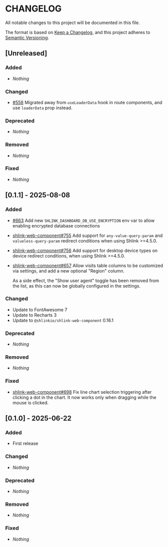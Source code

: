 # CHANGELOG

All notable changes to this project will be documented in this file.

The format is based on [Keep a Changelog](https://keepachangelog.com/en/1.0.0/), and this project adheres to [Semantic Versioning](https://semver.org).

## [Unreleased]
### Added
- *Nothing*

### Changed
- [#558](https://github.com/shlinkio/shlink-dashboard/issues/558) Migrated away from `useLoaderData` hook in route components, and use `loaderData` prop instead.

### Deprecated
- *Nothing*

### Removed
- *Nothing*

### Fixed
- *Nothing*


## [0.1.1] - 2025-08-08
### Added
- [#663](https://github.com/shlinkio/shlink-dashboard/issues/663) Add new `SHLINK_DASHBOARD_DB_USE_ENCRYPTION` env var to allow enabling encrypted database connections
- [shlink-web-component#755](https://github.com/shlinkio/shlink-web-component/issues/755) Add support for `any-value-query-param` and `valueless-query-param` redirect conditions when using Shlink >=4.5.0.
- [shlink-web-component#756](https://github.com/shlinkio/shlink-web-component/issues/756) Add support for desktop device types on device redirect conditions, when using Shlink >=4.5.0.
- [shlink-web-component#657](https://github.com/shlinkio/shlink-web-component/issues/657) Allow visits table columns to be customized via settings, and add a new optional "Region" column.

  As a side effect, the "Show user agent" toggle has been removed from the list, as this can now be globally configured in the settings.

### Changed
- Update to FontAwesome 7
- Update to Recharts 3
- Update to `@shlinkio/shlink-web-component` 0.16.1

### Deprecated
- *Nothing*

### Removed
- *Nothing*

### Fixed
- [shlink-web-component#698](https://github.com/shlinkio/shlink-web-component/issues/698) Fix line chart selection triggering after clicking a dot in the chart. It now works only when dragging while the mouse is clicked.


## [0.1.0] - 2025-06-22
### Added
- First release

### Changed
- *Nothing*

### Deprecated
- *Nothing*

### Removed
- *Nothing*

### Fixed
- *Nothing*
